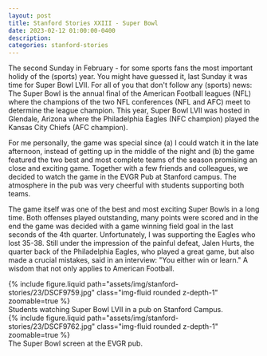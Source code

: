 ```yaml
---
layout: post
title: Stanford Stories XXIII - Super Bowl
date: 2023-02-12 01:00:00-0400
description:
categories: stanford-stories
---
```


The second Sunday in February - for some sports fans the most important
holidy of the (sports) year.
You might have guessed it, last Sunday it was time for Super Bowl LVII.
For all of you that don't follow any (sports) news: The Super Bowl is
the annual final of the American Football leagues (NFL) where the champions
of the two NFL conferences (NFL and AFC) meet to determine the league
champion.
This year, Super Bowl LVII was hosted in Glendale, Arizona where
the Philadelphia Eagles (NFC champion) played the Kansas City Chiefs
(AFC champion).

For me personally, the game was special since (a) I could watch it in the
late afternoon, instead of getting up in the middle of the night and (b)
the game featured the two best and most complete teams of the season promising
an close and exciting game.
Together with a few friends and colleagues, we decided to watch the game
in the EVGR Pub at Stanford campus.
The atmosphere in the pub was very cheerful with students supporting both
teams.

The game itself was one of the best and most exciting Super Bowls in
a long time.
Both offenses played outstanding, many points were scored and in the end the game
was decided with a game winning field goal in the last seconds of the
4th quarter.
Unfortunately, I was supporting the Eagles who lost 35-38.
Still under the impression of the painful defeat,
Jalen Hurts, the quarter back of the Philadelphia Eagles, who played
a great game, but also made a crucial mistakes, said in an interview:
"You either win or learn."
A wisdom that not only applies to American Football.

<div class="row mt-3">
    <div class="col-sm mt-3 mt-md-0">
        {% include figure.liquid path="assets/img/stanford-stories/23/DSCF9759.jpg" class="img-fluid rounded z-depth-1" zoomable=true %}
    </div>
</div>
<div class="caption">
    Students watching Super Bowl LVII in a pub on Stanford Campus.
</div>

<div class="row mt-3">
    <div class="col-sm mt-3 mt-md-0">
        {% include figure.liquid path="assets/img/stanford-stories/23/DSCF9762.jpg" class="img-fluid rounded z-depth-1" zoomable=true %}
    </div>
</div>
<div class="caption">
    The Super Bowl screen at the EVGR pub.
</div>
